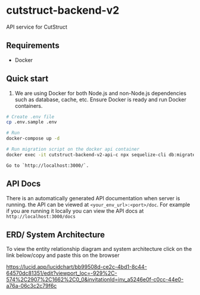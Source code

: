 # cutstruct-backend-v2

API service for CutStruct

## Requirements

- Docker

## Quick start

1. We are using Docker for both Node.js and non-Node.js dependencies such as database, cache, etc. Ensure Docker is ready and run Docker containers.

```bash
# Create .env file
cp .env.sample .env

# Run
docker-compose up -d

# Run migration script on the docker api container
docker exec -it cutstruct-backend-v2-api-c npx sequelize-cli db:migrate

```

    Go to `http://localhost:3000/`.

## API Docs

There is an automatically generated API documentation when server is running. the API can be viewed at `<your_env_url>:<port>/doc`. For example if you are running it locally you can view the API docs at `http://localhost:3000/docs`

## ERD/ System Architecture

To view the entity relationship diagram and system architecture click on the link below/copy and paste this on the browser

https://lucid.app/lucidchart/bb99508d-ce2c-4bd1-8c44-64570dc81351/edit?viewport_loc=-929%2C-574%2C2907%2C1662%2C0_0&invitationId=inv_a5246e0f-c0cc-44e0-a76a-06c3c2c79f6c
